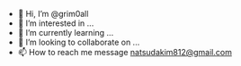 - 👋 Hi, I’m @grim0all
- 👀 I’m interested in ...
- 🌱 I’m currently learning ...
- 💞️ I’m looking to collaborate on ...
- 📫 How to reach me message natsudakim812@gmail.com

<!---
grim0all/grim0all is a ✨ special ✨ repository because its `README.md` (this file) appears on your GitHub profile.
You can click the Preview link to take a look at your changes.
--->
